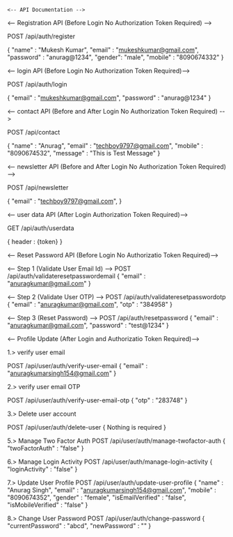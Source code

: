                                                                              <-- API Documentation -->

<-- Registration API (Before Login No Authorization Token Required) -->

POST /api/auth/register

{
"name" : "Mukesh Kumar",
"email" : "mukeshkumar@gmail.com",
"password" : "anurag@1234",
"gender": "male",
"mobile" : "8090674332"
}

<-- login API (Before Login No Authorization Token Required)-->

POST /api/auth/login

{
"email" : "mukeshkumar@gmail.com",
"password" : "anurag@1234"
}

<-- contact API (Before and After Login No Authorization Token Required) -->

POST /api/contact

{
"name" : "Anurag",
"email" : "techboy9797@gmail.com",
"mobile" : "8090674532",
"message" : "This is Test Message"
}

<-- newsletter API (Before and After Login No Authorization Token Required) -->

POST /api/newsletter

{
"email" : "techboy9797@gmail.com",
}

<-- user data API (After Login Authorization Token Required)-->

GET /api/auth/userdata

{
header : {token}
}

<-- Reset Password API (Before Login No Authorizatio Token Required)-->

<-- Step 1 (Validate User Email Id) -->
POST /api/auth/validateresetpasswordemail
{
"email" : "anuragkumar@gmail.com"
}

<-- Step 2 (Validate User OTP) -->
POST /api/auth/validateresetpasswordotp
{
"email" : "anuragkumar@gmail.com",
"otp" : "384958"
}

<-- Step 3 (Reset Password) -->
POST /api/auth/resetpassword
{
"email" : "anuragkumar@gmail.com",
"password" : "test@1234"
}

<-- Profile Update (After Login and Authorizatio Token Required)-->

1.> verify user email

POST /api/user/auth/verify-user-email
{
"email" : "anuragkumarsingh154@gmail.com"
}

2.> verify user email OTP

POST /api/user/auth/verify-user-email-otp
{
"otp" : "283748"
}

3.> Delete user account

POST /api/user/auth/delete-user
{
Nothing is required
}

5.> Manage Two Factor Auth
POST /api/user/auth/manage-twofactor-auth
{
"twoFactorAuth" : "false"
}

6.> Manage Login Activity
POST /api/user/auth/manage-login-activity
{
"loginActivity" : "false"
}

7.> Update User Profile
POST /api/user/auth/update-user-profile
{
"name" : "Anurag Singh",
"email" : "anuragkumarsingh154@gmail.com",
"mobile" : "8090674352",
"gender" : "female",
"isEmailVerified" : "false",
"isMobileVerified" : "false"
}

8.> Change User Password
POST /api/user/auth/change-password
{
    "currentPassword" : "abcd",
    "newPassword" : ""
}